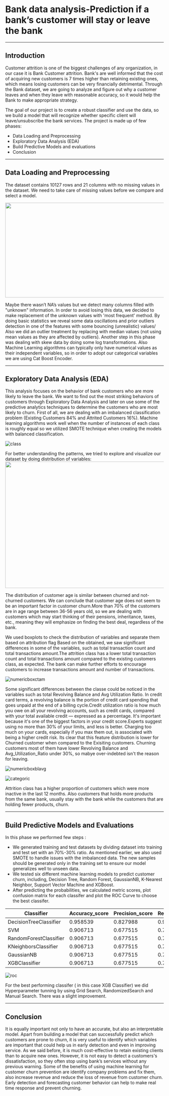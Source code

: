 # Bank data analysis-Prediction if a bank’s customer will stay or leave the bank
----
## Introduction
Customer attrition is one of the biggest challenges of any organization, in our case it is Bank Customer attrition. Bank's are well informed that the cost of acquiring new customers is 7 times higher than retaining existing ones, which means losing customers can be very financially detrimental. Through the Bank dataset, we are going to analyze and figure out why a customer leaves and when they leave with reasonable accuracy, so it would help the Bank to make appropriate strategy.

The goal of our project is to create a robust classifier and use the data, so we build a model that will recognize whether specific client will leave/unsubscribe the bank services. The project is made up of few phases:
  * Data Loading and Preprocessing
  * Exploratory Data Analysis (EDA)
  * Build Predictive Models and evaluations
  * Conclusion
----
## Data Loading and Preprocessing
The dataset contains 10127 rows and 21 columns with no missing values in the dataset. We need to take care of missing values before we compare and select a model.

 <img src="https://user-images.githubusercontent.com/81990864/115435526-39eae480-a20a-11eb-9b70-81586c43b819.jpg" width="700" height="300">

Maybe there wasn’t NA’s values but we detect many columns filled with "unknown" information. In order to avoid losing this data, we decided to make replacement of the unknown values with 'most frequent' method. By doing basic statistics we reveal some data oscillations and prior outliers detection in one of the features with some bouncing (unrealistic) values/ Also we did an outlier treatment by replacing  with median values (not using mean values as they are affected by outliers). Another step in this phase was dealing with skew data by doing some log transformations.
Also Machine Learning algorithms can typically only have numerical values as their independent variables, so in order to adopt our categorical variables we are using Cat Boost Encoder.

----
## Exploratory Data Analysis (EDA)

This analysis focuses on the behavior of bank customers who are more likely to leave the bank. 
We want to find out the most striking behaviors of customers through Exploratory Data Analysis and later on use some of the predictive analytics techniques to determine the customers who are most likely to churn.
First of all, we are dealing with an imbalanced classification problem (Existing Customers 84% and Attrited Customers 16%). 
Machine learning algorithms work well when the number of instances of each class is roughly equal so we utilized SMOTE technique when creating the models with balanced classification. 

![class](https://user-images.githubusercontent.com/81990864/115951104-3348bf80-a4df-11eb-943c-7bd78c3200b3.jpg)


For better understanding  the patterns, we tried to explore and visualize our dataset by doing distribution of variables:
 <img src="https://user-images.githubusercontent.com/81990864/115442389-3ce9d300-a212-11eb-8f4e-832a0d6c9ae2.jpg" align="center" width="700" height="400">

The distribution of customer age is similar between churned and not-churned customers. We can conclude that customer age does not seem to be an important factor in customer churn.More than 70% of the customers are in age range between 36-56 years old, so we are dealing with customers which may start thinking of their pensions, inheritance, taxes, etc., meaning they will emphasize on finding the best deal, regardless of the bank.

We used boxplots to check the distribution of variables and separate them based on attribution flag
Based on the obtained, we saw significant differences in some of the variables, such as total transaction count and total transactions amount.The attrition class has a lower total transaction count and total transactions amount compared to the existing customers class, as expected. The bank can make further efforts to encourage customers to increase transactions amount and number of transactions.

![numericboxctam](https://user-images.githubusercontent.com/81990864/115952355-ba009b00-a4e5-11eb-9ca0-bcc8d7dddab4.jpg)

Some significant differences between the classe could be noticed in the variables such as total Revolving Balance and Avg Utilization Ratio. In credit card terms, a revolving balance is the portion of credit card spending that goes unpaid at the end of a billing cycle.Credit utilization ratio is how much you owe on all your revolving accounts, such as credit cards, compared with your total available credit — expressed as a percentage. It's important because it's one of the biggest factors in your credit score.Experts suggest using no more than 30% of your limits, and less is better. Charging too much on your cards, especially if you max them out, is associated with being a higher credit risk. Its clear that this feature distribution is lower for Churned customer when compared to the Exisiting customers. Churning customers most of them have lower Revolving Balance and  Avg_Utilization_Ratio under 30%, so mabye over-indebted isn't the reason for leaving.

![numericboxblavg](https://user-images.githubusercontent.com/81990864/115952659-94749100-a4e7-11eb-921d-1f12fa67935b.jpg)




![categoric](https://user-images.githubusercontent.com/81990864/115446953-33fc0000-a218-11eb-82d8-48537cc1b303.jpg)

Attrition class has a higher proportion of customers which were more inactive in the last 12 months. Also customers that holds more products from the same bank, usually stay with the bank while the customers that are holding fewer products, churn.

----

## Build Predictive Models and Evaluations

In this phase we performed few steps :
* We generated training and test datasets by dividing dataset into training and test set with an 70%-30% ratio. As mentioned earlier, we also used SMOTE to handle issues with the imbalanced data. The new samples should be generated only in the training set to ensure our model generalizes well to unseen data.
* We tested six different machine learning models to predict customer churn, including, Decision Tree, Random Forest, GaussianNB, K-Nearest Neighbor, Support Vector Machine and XGBoost.
*  After predicting the probabilities, we calculated metric scores, plot confusion matrix for each classifer and plot the ROC Curve to choose the best classifer.

| Classifier | Accuracy_score | Precision_score | Recall_score | F1_score | Mean_score |
|------------|----------------|-----------------|--------------|----------|------------|
| DecisionTreeClassifier| 0.958539	|0.827988|	0.919094	|0.871166	|0.894197|
| SVM| 0.906713 |	0.677515	| 0.741100 |	0.707883 |	0.758303 |
| RandomForestClassifier| 0.906713 |	0.677515	| 0.741100 |	0.707883 |	0.758303 |
| KNeighborsClassifier| 0.906713 |	0.677515	| 0.741100 |	0.707883 |	0.758303 |
| GaussianNB| 0.906713 |	0.677515	| 0.741100 |	0.707883 |	0.758303 |
| XGBClassifier| 0.906713 |	0.677515	| 0.741100 |	0.707883 |	0.758303 |

![roc](https://user-images.githubusercontent.com/81990864/115448357-ec767380-a219-11eb-95f5-ca3c39ff60a6.jpg)

For the best performing classifer ( in this case XGB Classifier) we did Hyperparameter tunning by using Grid Search, RandomizedSearch and Manual Search. There was a slight improvement.

----
## Conclusion

It is equally important not only to have an accurate, but also an interpretable model. Apart from building a model that can successfully predict which customers are prone to churn, it is very useful to identify which variables are important that could help us in early detection and even in improving service. As we said before, it is much cost-effective to retain existing clients than to acquire new ones.
However, it is not easy to detect a customers's dissatisfaction, so they often stop using  bank’s services without any previous warning. 
Some of the benefits of using machine learning for customer churn prevention are identify company problems and fix them, also increase revenue and reduce the loss of revenue from customer churn. Early detection and forecasting customer behavior can help to make real time response and prevent churning. 

